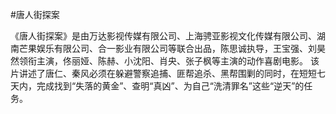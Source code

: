 #唐人街探案

《唐人街探案》是由万达影视传媒有限公司、上海骋亚影视文化传媒有限公司、湖南芒果娱乐有限公司、合一影业有限公司等联合出品，陈思诚执导，王宝强、刘昊然领衔主演，佟丽娅、陈赫、小沈阳、肖央、张子枫等主演的动作喜剧电影。
该片讲述了唐仁、秦风必须在躲避警察追捕、匪帮追杀、黑帮围剿的同时，在短短七天内，完成找到“失落的黄金”、查明“真凶”、为自己“洗清罪名”这些“逆天”的任务。
